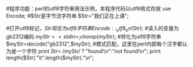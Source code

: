 ﻿#程序功能：perl的utf8字符串用法示例，本程序代码以utf8格式存放
use Encode;
#$Str是字节流字符串
$Str="我们正在上课";

#打开utf8标记，$Str现在为utf8字符串
Encode::_utf8_on($Str);
#读入的变量为gb2312编码
$myStr=<stdin>;
chomp($myStr);
#转化为utf8字符串
$myStr=decode("gb2312",$myStr);
#模式匹配，这里在perl内部每个汉字都认为是一个字符
print $Str =~/$myStr/ ? "found!\n":"not found!\n";
print length($Str)."\t".length($myStr)."\n";



